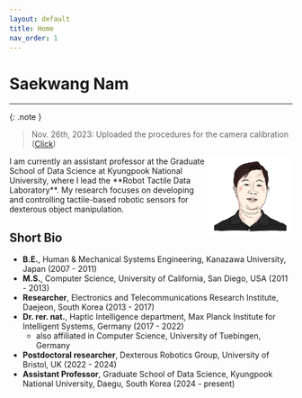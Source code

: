 ```yaml
---
layout: default
title: Home
nav_order: 1
---
```


# Saekwang Nam
----

{: .note }
> Nov. 26th, 2023: Uploaded the procedures for the camera calibration (<a href="./docs/robotics/misc/2023-11-25-Camera_calibration.html">Click</a>)

<img align="right" src="/assets/images/Saekwang_Nam_magnified.png" alt="Saekwang Nam" style="width:150px;"/>
I am currently an assistant professor at the Graduate School of Data Science at Kyungpook National University, where I lead the **Robot Tactile Data Laboratory**. My research focuses on developing and controlling tactile-based robotic sensors for dexterous object manipulation.


<!-- ![Saekwang_Nam_magnified.png](./assets/images/Saekwang_Nam_magnified.png) -->

## Short Bio

- **B.E.**, Human & Mechanical Systems Engineering, Kanazawa University, Japan  (2007 - 2011)
- **M.S.**, Computer Science, University of California, San Diego, USA (2011 - 2013)
- **Researcher**, Electronics and Telecommunications Research Institute, Daejeon, South Korea (2013 - 2017)
- **Dr. rer. nat.**, Haptic Intelligence department, Max Planck Institute for Intelligent Systems, Germany (2017 - 2022)
    - also affiliated in Computer Science, University of Tuebingen, Germany
- **Postdoctoral researcher**, Dexterous Robotics Group, University of Bristol, UK (2022 - 2024)
- **Assistant Professor**, Graduate School of Data Science, Kyungpook National University, Daegu, South Korea (2024 - present)
